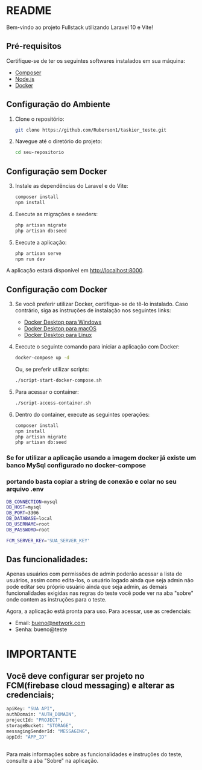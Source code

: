 # README

Bem-vindo ao projeto Fullstack utilizando Laravel 10 e Vite!

## Pré-requisitos

Certifique-se de ter os seguintes softwares instalados em sua máquina:

- [Composer](https://getcomposer.org/download/)
- [Node.js](https://nodejs.org/)
- [Docker](https://docs.docker.com/get-docker/)

## Configuração do Ambiente

1. Clone o repositório:

    ```bash
    git clone https://github.com/Ruberson1/taskier_teste.git
    ```

2. Navegue até o diretório do projeto:

    ```bash
    cd seu-repositorio
    ```

## Configuração sem Docker

3. Instale as dependências do Laravel e do Vite:

    ```bash
    composer install
    npm install
    ```

4. Execute as migrações e seeders:

    ```bash
    php artisan migrate
    php artisan db:seed
    ```

5. Execute a aplicação:

    ```bash
    php artisan serve
    npm run dev
    ```

A aplicação estará disponível em [http://localhost:8000](http://localhost:8000).

## Configuração com Docker

3. Se você preferir utilizar Docker, certifique-se de tê-lo instalado. Caso contrário, siga as instruções de instalação nos seguintes links:

    - [Docker Desktop para Windows](https://docs.docker.com/desktop/install/windows-install/)
    - [Docker Desktop para macOS](https://docs.docker.com/desktop/install/mac-install/)
    - [Docker Desktop para Linux](https://docs.docker.com/desktop/install/linux-install/)

4. Execute o seguinte comando para iniciar a aplicação com Docker:

    ```bash
    docker-compose up -d
    ```

   Ou, se preferir utilizar scripts:

    ```bash
    ./script-start-docker-compose.sh
    ```

5. Para acessar o container:

    ```bash
    ./script-access-container.sh
    ```

6. Dentro do container, execute as seguintes operações:

    ```bash
    composer install
    npm install
    php artisan migrate
    php artisan db:seed
    ```
### Se for utilizar a aplicação usando a imagem docker já existe um banco MySql configurado no docker-compose
### portando basta copiar a string de conexão e colar no seu arquivo .env 
```bash
DB_CONNECTION=mysql
DB_HOST=mysql
DB_PORT=3306
DB_DATABASE=local
DB_USERNAME=root
DB_PASSWORD=root

FCM_SERVER_KEY='SUA_SERVER_KEY'
```

## Das funcionalidades:

Apenas usuários com permissões de admin poderão acessar a lista de usuários,  assim como edita-los,
o usuário logado ainda que seja admin não pode editar seu próprio usuário ainda que seja admin,
as demais funcionalidades exigidas nas regras do teste você pode ver na aba "sobre" onde contem as 
instruções para o teste.

Agora, a aplicação está pronta para uso. Para acessar, use as credenciais:

- Email: bueno@network.com
- Senha: bueno@teste

# IMPORTANTE

## Você deve configurar ser projeto no FCM(firebase cloud messaging) e alterar as credenciais;
```bash
apiKey: "SUA API",
authDomain: "AUTH_DOMAIN",
projectId: "PROJECT",
storageBucket: "STORAGE",
messagingSenderId: "MESSAGING",
appId: "APP_ID"
            
```
Para mais informações sobre as funcionalidades e instruções do teste, consulte a aba "Sobre" na aplicação.
